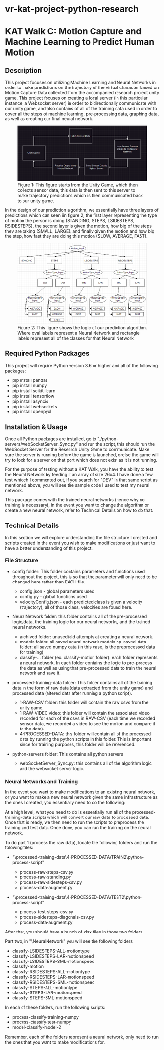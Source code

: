 # vr-kat-project-python-research
# KAT Walk C: Motion Capture and Machine Learning to Predict Human Motion

## Description

This project focuses on utilizing Machine Learning and Neural Networks in order to make predictions on the trajectory of the virtual character based on Motion Capture Data collected from the accompanied research project unity game. This project focuses on creating a local server (in this particular instance, a Websocket server) in order to bidirectionally communicate with our unity game, and also contains of all of the training data used in order to cover all the steps of machine learning, pre-processing data, graphing data, as well as creating our final neural network. 


<figure>
  <img src="./images/workflow.png" alt="Your Image">
  <figcaption>Figure 1: This figure starts from the Unity Game, which then collects sensor data, this data is then sent to this server to make trajectory predictions which is then communicated back to our unity game.</figcaption>
</figure>

In the design of our prediction algorithm, we essentially have three layers of predictions which can seen iin figure 2, the first layer representing the type of motion the person is doing (STANDING, STEPS, LSIDESTEPS, RSIDESTEPS), the second layer is given the motion, how big of the steps they are taking (SMALL, LARGE), and finally given the motion and how big the step, how fast they are doing this motion (SLOW, AVERAGE, FAST). 

<figure>
  <img src="./images/logic_diagram.png" alt="Your Image">
  <figcaption>Figure 2: This figure shows the logic of our prediction algorithm. Where oval labels represent a Neural Network and rectangle labels represent all of the classes for that Neural Network </figcaption>
</figure>



## Required Python Packages

This project will require Python version 3.6 or higher and all of the following packages:

- pip install pandas
- pip install numpy
- pip install scikit-learn
- pip install tensorflow
- pip install asyncio
- pip install websockets
- pip install openpyxl


## Installation & Usage

Once all Python packages are installed, go to "./python-servers/webSocketServer_Sync.py" and run the script, this should run the WebSocket Server for the Research Unity Game to communicate. Make sure the server is running before the game is launched, orelse the game will try to look for a server on that port which does not exist as it is not running. 

For the purpose of testing without a KAT Walk, you have the ability to test the Neural Network by feeding it an array of size 26x4. I have done a few test whidch I commented out, if you search for "DEV" in that same script as mentioned above, you will see the sample code I used to test my neural network. 

This package comes with the trained neural networks (hence why no training is necessary), in the event you want to change the algorithm or create a new neural network, refer to Technical Details on how to do that. 


## Technical Details

In this section we will explore understanding the file structure I created and scripts created in the event you wish to make modifications or just want to have a better understanding of this project. 

### File Structure

- config folder: This folder contains parameters and functions used throughout the project, this is so that the parameter will only need to be changed here rather than EACH file. 
    - config.json - global parameters used
    - config.py - global functions used
    - velocityConfig.json - each predicted class is given a velocity (trajectory), all of those class, velocities are found here.

- NeuralNetwork folder: this folder contains all of the pre-processed logic/data, the training logic for our neural networks, and the trained neural networks. 
    - archived folder: unused/old attempts at creating a neural network.
    - models folder: all saved neural network models
    np-saved-data folder: all saved numpy data (in this case, is the preprocessed data for training)
    - classify-... folder (ex. classify-motion folder): each folder represents a neural network. In each folder contains the logic to pre-process the data as well as using that pre-processed data to train the neural network and save it. 


- processed-training-data folder: This folder contains all of the training data in the form of raw data (data extracted from the unity game) and processed data (altered data after running a python script). 
    - 1-RAW-CSV folder: this folder will contain the raw csvs from the unity game.
    - 1-RAW-VIDEO video: this folder will contain the associated video recorded for each of the csvs in RAW-CSV (each time we recorded sensor data, we recorded a video to see the motion and compare it to the data). 
    - 4-PROCESSED-DATA: this folder will contain all of the processed data by running the python scripts in this folder. This is important since for training purposes, this folder will be referenced. 

- python-servers folder: This contains all python servers
    - webSocketServer_Sync.py: this contains all of the algorithm logic and the websocket server logic. 



### Neural Networks and Training

In the event you want to make modifications to an existing neural network, or you want to make a new neural network given the same infrastructure as the ones I created, you essentially need to do the following:

At a high level, what you need to do is essentially run all of the processed-training-data scripts which will convert our raw data to processed data. Once that is ready, we then need to run the scripts to preprocess the training and test data. Once done, you can run the training on the neural network. 

To do part 1 (process the raw data), locate the following folders and run the folowing files:
- "\processed-training-data\4-PROCESSED-DATA\TRAIN2\python-process-script\"
    - process-raw-steps-csv.py
    - process-raw-standing.py
    - process-raw-sidesteps-csv.py
    - process-data-augment.py

- "\processed-training-data\4-PROCESSED-DATA\TEST2\python-process-script\"
    - process-test-steps-csv.py
    - process-sidesteps-diagonals-csv.py
    - process-data-augment.py


After that, you should have a bunch of xlsx files in those two folders.

Part two, in "\NeuralNetwork\" you will see the following folders
- classify-LSIDESTEPS-ALL-motiontype
- classify-LSIDESTEPS-LAR-motionspeed
- classify-LSIDESTEPS-SML-motionspeed
- classify-motion
- classify-RSIDESTEPS-ALL-motiontype
- classify-RSIDESTEPS-LAR-motionspeed
- classify-RSIDESTEPS-SML-motionspeed
- classify-STEPS-ALL-motiontype
- classify-STEPS-LAR-motionspeed
- classify-STEPS-SML-motionspeed

In each of these folders, run the following scripts:
- process-classify-training-numpy
- process-classify-test-numpy
- model-classify-model-2

Remember, each of the folders represent a neural network, only need to run the ones that you want to make modifications for. 